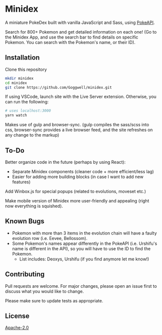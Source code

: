 # Minidex

A miniature PokeDex built with vanilla JavaScript and Sass, using [PokeAPI](https://pokeapi.co).

Search for 800+ Pokemon and get detailed information on each one!
(Go to the Minidex App, and use the search bar to find details on specific Pokemon. You can search with the Pokemon's name, or their ID).

## Installation

Clone this repository

```bash
mkdir minidex
cd minidex
git clone https://github.com/Goggwell/minidex.git
```
If using VSCode, launch site with the Live Server extension.
Otherwise, you can run the following:
```bash
# uses localhost:3000
yarn watch
```
Makes use of gulp and browser-sync. (gulp compiles the sass/scss into css, browser-sync provides a live browser feed, and the site refreshes on any change to the markup)

## To-Do
Better organize code in the future (perhaps by using React):
- Separate Minidex components (cleaner code + more efficient/less lag)
- Easier for adding more building blocks (in case I want to add new features)

Add Winbox.js for special popups (related to evolutions, moveset etc.)

Make mobile version of Minidex more user-friendly and appealing (right now everything is squished).

## Known Bugs
- Pokemon with more than 3 items in the evolution chain will have a faulty evolution row (i.e. Eevee, Bellossom).
- Some Pokemon's names appear differently in the PokeAPI (i.e. Urshifu's name is different in the API), so you will have to use the ID to find the Pokemon.
  - List includes: Deoxys, Urshifu (if you find anymore let me know!)


## Contributing
Pull requests are welcome. For major changes, please open an issue first to discuss what you would like to change.

Please make sure to update tests as appropriate.

## License
[Apache-2.0](https://choosealicense.com/licenses/apache-2.0/)
